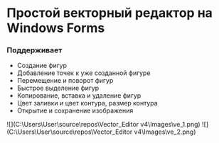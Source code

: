 # Простой векторный редактор на Windows Forms
### Поддерживает
- Создание фигур
- Добавление точек к уже созданной фигуре
- Перемещение и поворот фигур
- Быстрое выделение фигур
- Копирование, вставка и удаление фигур
- Цвет заливки и цвет контура, размер контура
- Открытие и сохранение изображения

![](C:\Users\User\source\repos\Vector_Editor v4\Images\ve_1.png)
![](C:\Users\User\source\repos\Vector_Editor v4\Images\ve_2.png)